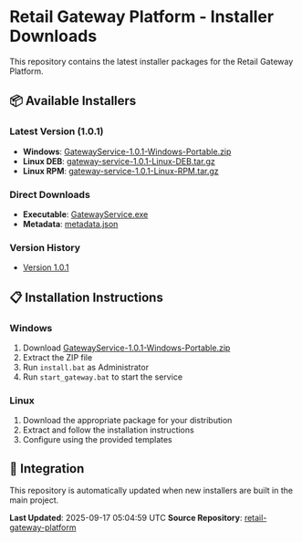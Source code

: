# Retail Gateway Platform - Installer Downloads

This repository contains the latest installer packages for the Retail Gateway Platform.

## 📦 Available Installers

### Latest Version (1.0.1)
- **Windows**: [GatewayService-1.0.1-Windows-Portable.zip](packages/windows/GatewayService-1.0.1-Windows-Portable.zip)
- **Linux DEB**: [gateway-service-1.0.1-Linux-DEB.tar.gz](packages/linux/gateway-service-1.0.1-Linux-DEB.tar.gz)
- **Linux RPM**: [gateway-service-1.0.1-Linux-RPM.tar.gz](packages/linux/gateway-service-1.0.1-Linux-RPM.tar.gz)

### Direct Downloads
- **Executable**: [GatewayService.exe](gateway-service/latest/GatewayService.exe)
- **Metadata**: [metadata.json](gateway-service/latest/metadata.json)

### Version History
- [Version 1.0.1](gateway-service/1.0.1/)

## 📋 Installation Instructions

### Windows
1. Download [GatewayService-1.0.1-Windows-Portable.zip](packages/windows/GatewayService-1.0.1-Windows-Portable.zip)
2. Extract the ZIP file
3. Run `install.bat` as Administrator
4. Run `start_gateway.bat` to start the service

### Linux
1. Download the appropriate package for your distribution
2. Extract and follow the installation instructions
3. Configure using the provided templates

## 🔗 Integration

This repository is automatically updated when new installers are built in the main project.

**Last Updated**: 2025-09-17 05:04:59 UTC
**Source Repository**: [retail-gateway-platform](https://github.com/sweet-spoter/retail-gateway-platform)
